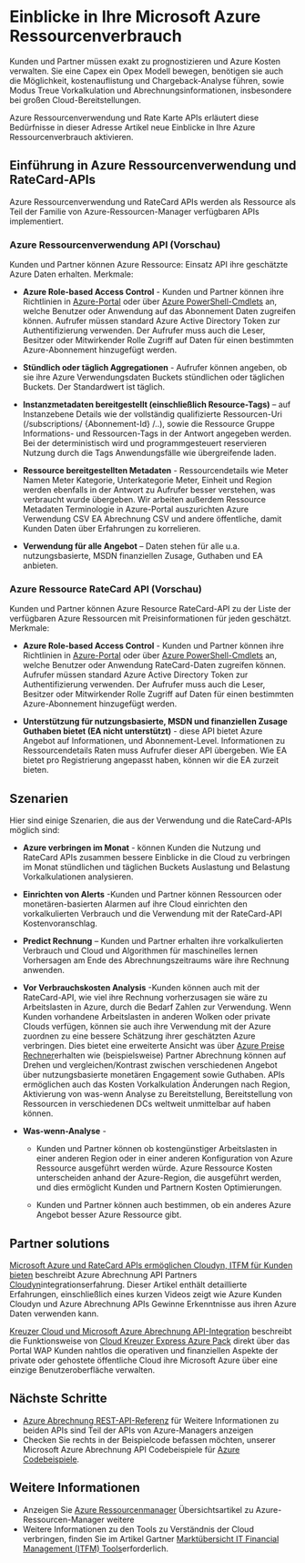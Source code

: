 <properties
   pageTitle="Einblicke in Ihre Microsoft Azure Ressourcenverbrauch | Microsoft Azure"
   description="Bietet eine konzeptionelle Übersicht der Azure Abrechnung und RateCard-APIs, die Einblicke in Azure Ressourcenverbrauch und Trends verwendet werden."
   services=""
   documentationCenter=""
   authors="BryanLa"
   manager="mbaldwin"
   editor=""
   tags="billing"/>

<tags
   ms.service="billing"
   ms.devlang="na"
   ms.topic="article"
   ms.tgt_pltfrm="na"
   ms.workload="billing"
   ms.date="08/16/2016"
   ms.author="mobandyo;bryanla"/>

# <a name="gain-insights-into-your-microsoft-azure-resource-consumption"></a>Einblicke in Ihre Microsoft Azure Ressourcenverbrauch

Kunden und Partner müssen exakt zu prognostizieren und Azure Kosten verwalten.  Sie eine Capex ein Opex Modell bewegen, benötigen sie auch die Möglichkeit, kostenauflistung und Chargeback-Analyse führen, sowie Modus Treue Vorkalkulation und Abrechnungsinformationen, insbesondere bei großen Cloud-Bereitstellungen.

Azure Ressourcenverwendung und Rate Karte APIs erläutert diese Bedürfnisse in dieser Adresse Artikel neue Einblicke in Ihre Azure Ressourcenverbrauch aktivieren.  

## <a name="introducing-the-azure-resource-usage-and-ratecard-apis"></a>Einführung in Azure Ressourcenverwendung und RateCard-APIs

Azure Ressourcenverwendung und RateCard APIs werden als Ressource als Teil der Familie von Azure-Ressourcen-Manager verfügbaren APIs implementiert.  

### <a name="azure-resource-usage-api-preview"></a>Azure Ressourcenverwendung API (Vorschau)
Kunden und Partner können Azure Ressource: Einsatz API ihre geschätzte Azure Daten erhalten. Merkmale:

- **Azure Role-based Access Control** - Kunden und Partner können ihre Richtlinien in [Azure-Portal](https://portal.azure.com) oder über [Azure PowerShell-Cmdlets](powershell-install-configure.md) an, welche Benutzer oder Anwendung auf das Abonnement Daten zugreifen können. Aufrufer müssen standard Azure Active Directory Token zur Authentifizierung verwenden. Der Aufrufer muss auch die Leser, Besitzer oder Mitwirkender Rolle Zugriff auf Daten für einen bestimmten Azure-Abonnement hinzugefügt werden.

- **Stündlich oder täglich Aggregationen** - Aufrufer können angeben, ob sie ihre Azure Verwendungsdaten Buckets stündlichen oder täglichen Buckets. Der Standardwert ist täglich.

- **Instanzmetadaten bereitgestellt (einschließlich Resource-Tags)** – auf Instanzebene Details wie der vollständig qualifizierte Ressourcen-Uri (/subscriptions/ {Abonnement-Id} /..), sowie die Ressource Gruppe Informations- und Ressourcen-Tags in der Antwort angegeben werden. Bei der deterministisch wird und programmgesteuert reservieren Nutzung durch die Tags Anwendungsfälle wie übergreifende laden.

- **Ressource bereitgestellten Metadaten** - Ressourcendetails wie Meter Namen Meter Kategorie, Unterkategorie Meter, Einheit und Region werden ebenfalls in der Antwort zu Aufrufer besser verstehen, was verbraucht wurde übergeben. Wir arbeiten außerdem Ressource Metadaten Terminologie in Azure-Portal auszurichten Azure Verwendung CSV EA Abrechnung CSV und andere öffentliche, damit Kunden Daten über Erfahrungen zu korrelieren.

- **Verwendung für alle Angebot** – Daten stehen für alle u.a. nutzungsbasierte, MSDN finanziellen Zusage, Guthaben und EA anbieten.

### <a name="azure-resource-ratecard-api-preview"></a>Azure Ressource RateCard API (Vorschau)
Kunden und Partner können Azure Resource RateCard-API zu der Liste der verfügbaren Azure Ressourcen mit Preisinformationen für jeden geschätzt. Merkmale:

- **Azure Role-based Access Control** - Kunden und Partner können ihre Richtlinien in [Azure-Portal](https://portal.azure.com) oder über [Azure PowerShell-Cmdlets](powershell-install-configure.md) an, welche Benutzer oder Anwendung RateCard-Daten zugreifen können. Aufrufer müssen standard Azure Active Directory Token zur Authentifizierung verwenden. Der Aufrufer muss auch die Leser, Besitzer oder Mitwirkender Rolle Zugriff auf Daten für einen bestimmten Azure-Abonnement hinzugefügt werden.

- **Unterstützung für nutzungsbasierte, MSDN und finanziellen Zusage Guthaben bietet (EA nicht unterstützt)** - diese API bietet Azure Angebot auf Informationen, und Abonnement-Level.  Informationen zu Ressourcendetails Raten muss Aufrufer dieser API übergeben.  Wie EA bietet pro Registrierung angepasst haben, können wir die EA zurzeit bieten.

## <a name="scenarios"></a>Szenarien

Hier sind einige Szenarien, die aus der Verwendung und die RateCard-APIs möglich sind:

- **Azure verbringen im Monat** - können Kunden die Nutzung und RateCard APIs zusammen bessere Einblicke in die Cloud zu verbringen im Monat stündlichen und täglichen Buckets Auslastung und Belastung Vorkalkulationen analysieren.

- **Einrichten von Alerts** -Kunden und Partner können Ressourcen oder monetären-basierten Alarmen auf ihre Cloud einrichten den vorkalkulierten Verbrauch und die Verwendung mit der RateCard-API Kostenvoranschlag.

- **Predict Rechnung** – Kunden und Partner erhalten ihre vorkalkulierten Verbrauch und Cloud und Algorithmen für maschinelles lernen Vorhersagen am Ende des Abrechnungszeitraums wäre ihre Rechnung anwenden.

- **Vor Verbrauchskosten Analysis** -Kunden können auch mit der RateCard-API, wie viel ihre Rechnung vorherzusagen sie wäre zu Arbeitslasten in Azure, durch die Bedarf Zahlen zur Verwendung. Wenn Kunden vorhandene Arbeitslasten in anderen Wolken oder private Clouds verfügen, können sie auch ihre Verwendung mit der Azure zuordnen zu eine bessere Schätzung ihrer geschätzten Azure verbringen. Dies bietet eine erweiterte Ansicht was über [Azure Preise Rechner](https://azure.microsoft.com/pricing/calculator/)erhalten wie (beispielsweise) Partner Abrechnung können auf Drehen und vergleichen/Kontrast zwischen verschiedenen Angebot über nutzungsbasierte monetären Engagement sowie Guthaben. APIs ermöglichen auch das Kosten Vorkalkulation Änderungen nach Region, Aktivierung von was-wenn Analyse zu Bereitstellung, Bereitstellung von Ressourcen in verschiedenen DCs weltweit unmittelbar auf haben können.

- **Was-wenn-Analyse** -

    - Kunden und Partner können ob kostengünstiger Arbeitslasten in einer anderen Region oder in einer anderen Konfiguration von Azure Ressource ausgeführt werden würde. Azure Ressource Kosten unterscheiden anhand der Azure-Region, die ausgeführt werden, und dies ermöglicht Kunden und Partnern Kosten Optimierungen.

    - Kunden und Partner können auch bestimmen, ob ein anderes Azure Angebot besser Azure Ressource gibt.

## <a name="partner-solutions"></a>Partner solutions

[Microsoft Azure und RateCard APIs ermöglichen Cloudyn, ITFM für Kunden bieten](billing-usage-rate-card-partner-solution-cloudyn.md) beschreibt Azure Abrechnung API Partners [Cloudyn](https://www.cloudyn.com/microsoft-azure/)integrationserfahrung.  Dieser Artikel enthält detaillierte Erfahrungen, einschließlich eines kurzen Videos zeigt wie Azure Kunden Cloudyn und Azure Abrechnung APIs Gewinne Erkenntnisse aus ihren Azure Daten verwenden kann.

[Kreuzer Cloud und Microsoft Azure Abrechnung API-Integration](billing-usage-rate-card-partner-solution-cloudcruiser.md) beschreibt die Funktionsweise von [Cloud Kreuzer Express Azure Pack](http://www.cloudcruiser.com/partners/microsoft/) direkt über das Portal WAP Kunden nahtlos die operativen und finanziellen Aspekte der private oder gehostete öffentliche Cloud ihre Microsoft Azure über eine einzige Benutzeroberfläche verwalten.   

## <a name="next-steps"></a>Nächste Schritte
+ [Azure Abrechnung REST-API-Referenz](https://msdn.microsoft.com/library/azure/1ea5b323-54bb-423d-916f-190de96c6a3c) für Weitere Informationen zu beiden APIs sind Teil der APIs von Azure-Managers anzeigen
+ Checken Sie rechts in der Beispielcode befassen möchten, unserer Microsoft Azure Abrechnung API Codebeispiele für [Azure Codebeispiele](https://azure.microsoft.com/documentation/samples/?term=billing).

## <a name="learn-more"></a>Weitere Informationen
+ Anzeigen Sie [Azure Ressourcenmanager](azure-resource-manager/resource-group-overview.md) Übersichtsartikel zu Azure-Ressourcen-Manager weitere
+ Weitere Informationen zu den Tools zu Verständnis der Cloud verbringen, finden Sie im Artikel Gartner [Marktübersicht IT Financial Management (ITFM) Tools](http://www.gartner.com/technology/reprints.do?id=1-212F7AL&ct=140909&st=sb)erforderlich.
